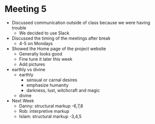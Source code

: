 # Meeting 5

* Discussed communication outside of class because we were having trouble
   * We decided to use Slack
* Discussed the timing of the meetings after break
   * 4-5 on Mondays
* Showed the Home page of the project website
   * Generally looks good
   * Fine tune it later this week
   * Add pictures
* earthly vs divine
   * earthly
      * sensual or carnal desires
      * emphasize humanity
      * darkness, lust, witchcraft and magic
   * divine
* Next Week
   * Danny: structural markup -6,7,8
   * Rob: interpretive markup
   * Islam: structural markup -3,4,5